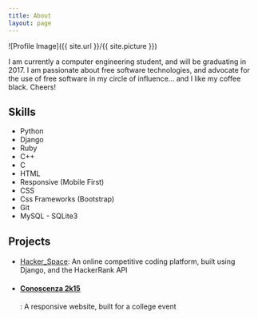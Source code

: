 ```yaml
---
title: About
layout: page
---
```

![Profile Image]({{ site.url }}/{{ site.picture }})

<p>I am currently a computer engineering student, and will be graduating in 2017. I am passionate about free software technologies, and advocate for the use of free software in my circle of influence... and I like my coffee black. Cheers!</p>

<h2>Skills</h2>

<ul class="skill-list">
	<li>Python</li>
	<li>Django</li>
	<li>Ruby</li>
	<li>C++</li>
	<li>C</li>
	<li>HTML</li>
	<li>Responsive (Mobile First)</li>
	<li>CSS</li>
	<li>Css Frameworks (Bootstrap)</li>
	<li>Git</li>
	<li>MySQL - SQLite3</li>
</ul>

<h2>Projects</h2>

<ul>
	<li><h4><a href="https://github.com/SJIT-Hackerspace/hackerspace"></h4>Hacker_Space</a>: An online competitive coding platform, built using Django, and the HackerRank API</li>
	<li><h4><a href="https://github.com/SJIT-GLUG/conoscenza2k15">Conoscenza 2k15</a></h4>: A responsive website, built for a college event</li>
</ul>
